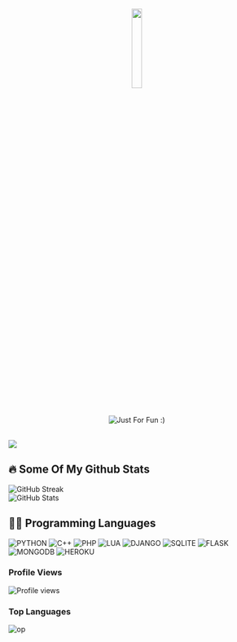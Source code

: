 <h1 align="center">
<a href="https://github.com/happylose"><img src="https://github.com/vimalverma558/vimalverma558/blob/v2/img/hello.gif" width="20%"></a>
</h1>
<p align="center">
<img src="https://user-images.githubusercontent.com/89135083/194812319-b3630f42-576c-4c58-841c-0a6d9e054c78.svg" alt="Just For Fun :)"></a>
</p><br>
<a href="https://t.me/tcbry"><img src="https://img.shields.io/badge/Telegram-2CA5E0?style=for-the-badge&logo=telegram&logoColor=white"></a>
</p>
  
## 🔥 Some Of My Github Stats

![GitHub Streak](https://github-readme-streak-stats.herokuapp.com?user=happylose&theme=radical&hide_border=true)
</br>
![GitHub Stats](https://github-readme-stats.vercel.app/api?username=happylose&show_icons=true&theme=radical&hide_border=true&count_private=true)
</br>

## 👨‍💻 Programming Languages

![PYTHON](https://img.shields.io/badge/Python-%2314354C?&style=for-the-badge&logoColor=white&logo=python)
![C++](https://img.shields.io/badge/C%2B%2B-00599C?style=for-the-badge&logo=c%2B%2B&logoColor=white)
![PHP](https://img.shields.io/badge/PHP-777BB4?style=for-the-badge&logo=php&logoColor=white)
![LUA](https://img.shields.io/badge/Lua-2C2D72?style=for-the-badge&logo=lua&logoColor=white)
![DJANGO](https://img.shields.io/badge/Django-092E20?style=for-the-badge&logo=django&logoColor=white)
![SQLITE](https://img.shields.io/badge/SQLite-07405E?style=for-the-badge&logo=sqlite&logoColor=white)
![FLASK](https://img.shields.io/badge/Flask-000000?style=for-the-badge&logo=flask&logoColor=white)
![MONGODB](https://img.shields.io/badge/MongoDB-4EA94B?style=for-the-badge&logo=mongodb&logoColor=white)
![HEROKU](https://img.shields.io/badge/Heroku-430098?style=for-the-badge&logo=heroku&logoColor=white)

### Profile Views
![Profile views](https://hits.seeyoufarm.com/api/count/incr/badge.svg?url=https://github.com/happylose/lord)
### Top Languages
![op](https://github-readme-stats.vercel.app/api/top-langs/?username=happylose&theme=radical&layout=compact&langs_count=6&hide_border=true)

